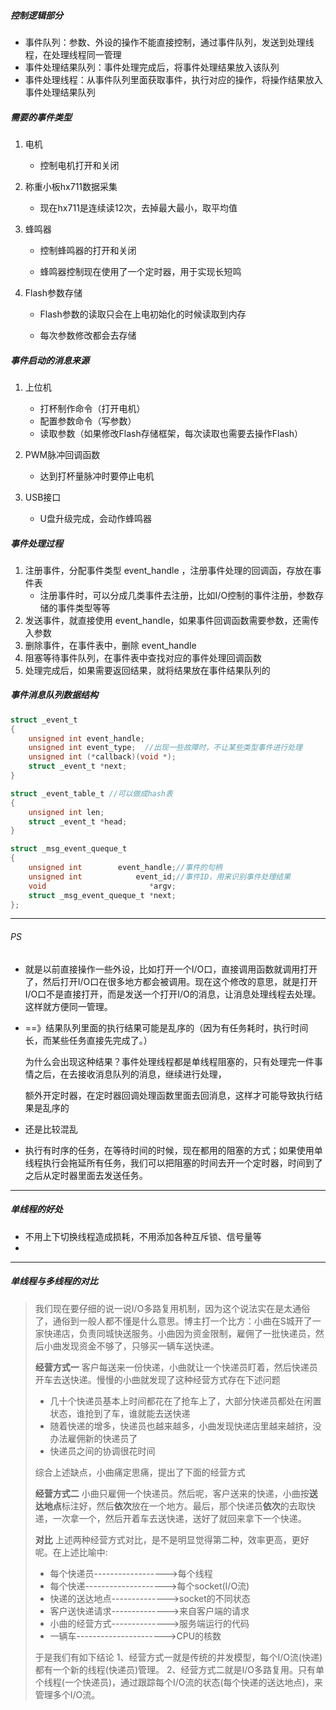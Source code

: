 ##### 控制逻辑部分

* 事件队列：参数、外设的操作不能直接控制，通过事件队列，发送到处理线程，在处理线程同一管理
* 事件处理结果队列：事件处理完成后，将事件处理结果放入该队列
* 事件处理线程：从事件队列里面获取事件，执行对应的操作，将操作结果放入事件处理结果队列



##### 需要的事件类型

1. 电机
   * 控制电机打开和关闭

2. 称重小板hx711数据采集
   * 现在hx711是连续读12次，去掉最大最小，取平均值

3. 蜂鸣器

   * 控制蜂鸣器的打开和关闭

   * 蜂鸣器控制现在使用了一个定时器，用于实现长短鸣

4. Flash参数存储

   * Flash参数的读取只会在上电初始化的时候读取到内存

   * 每次参数修改都会去存储

##### 事件启动的消息来源

1. 上位机
   * 打杯制作命令（打开电机）
   * 配置参数命令（写参数）
   * 读取参数（如果修改Flash存储框架，每次读取也需要去操作Flash）

2. PWM脉冲回调函数
   * 达到打杯量脉冲时要停止电机

3. USB接口
   * U盘升级完成，会动作蜂鸣器



##### 事件处理过程

1. 注册事件，分配事件类型 event_handle ，注册事件处理的回调函，存放在事件表
   * 注册事件时，可以分成几类事件去注册，比如I/O控制的事件注册，参数存储的事件类型等等
2. 发送事件，就直接使用 event_handle，如果事件回调函数需要参数，还需传入参数
3. 删除事件，在事件表中，删除 event_handle  
4. 阻塞等待事件队列，在事件表中查找对应的事件处理回调函数
5. 处理完成后，如果需要返回结果，就将结果放在事件结果队列的



##### 事件消息队列数据结构

```c
struct _event_t
{
    unsigned int event_handle;
    unsigned int event_type;  //出现一些故障时，不让某些类型事件进行处理
    unsigned int (*callback)(void *);
    struct _event_t *next;
}

struct _event_table_t //可以做成hash表
{
    unsigned int len;
    struct _event_t *head;
}

struct _msg_event_queque_t
{
  	unsigned int        event_handle;//事件的句柄
    unsigned int            event_id;//事件ID，用来识别事件处理结果
    void                       *argv;	  
    struct _msg_event_queque_t *next;
};
```





------

###### PS

* 就是以前直接操作一些外设，比如打开一个I/O口，直接调用函数就调用打开了，然后打开I/O口在很多地方都会被调用。现在这个修改的意思，就是打开I/O口不是直接打开，而是发送一个打开I/O的消息，让消息处理线程去处理。这样就方便同一管理。

* ==》结果队列里面的执行结果可能是乱序的（因为有任务耗时，执行时间长，而某些任务直接先完成了。）

  ​    	为什么会出现这种结果？事件处理线程都是单线程阻塞的，只有处理完一件事情之后，在去接收消息队列的消息，继续进行处理，

  ​		额外开定时器，在定时器回调处理函数里面去回消息，这样才可能导致执行结果是乱序的

* 还是比较混乱

* 执行有时序的任务，在等待时间的时候，现在都用的阻塞的方式；如果使用单线程执行会拖延所有任务，我们可以把阻塞的时间去开一个定时器，时间到了之后从定时器里面去发送任务。



------

##### 单线程的好处

- 不用上下切换线程造成损耗，不用添加各种互斥锁、信号量等
- 



------

##### 单线程与多线程的对比

> 我们现在要仔细的说一说I/O多路复用机制，因为这个说法实在是太通俗了，通俗到一般人都不懂是什么意思。博主打一个比方：小曲在S城开了一家快递店，负责同城快送服务。小曲因为资金限制，雇佣了一批快递员，然后小曲发现资金不够了，只够买一辆车送快递。
>
> **经营方式一**
> 客户每送来一份快递，小曲就让一个快递员盯着，然后快递员开车去送快递。慢慢的小曲就发现了这种经营方式存在下述问题
>
> - 几十个快递员基本上时间都花在了抢车上了，大部分快递员都处在闲置状态，谁抢到了车，谁就能去送快递
> - 随着快递的增多，快递员也越来越多，小曲发现快递店里越来越挤，没办法雇佣新的快递员了
> - 快递员之间的协调很花时间
>
> 综合上述缺点，小曲痛定思痛，提出了下面的经营方式
>
> **经营方式二**
> 小曲只雇佣一个快递员。然后呢，客户送来的快递，小曲按**送达地点**标注好，然后**依次**放在一个地方。最后，那个快递员**依次**的去取快递，一次拿一个，然后开着车去送快递，送好了就回来拿下一个快递。
>
> **对比**
> 上述两种经营方式对比，是不是明显觉得第二种，效率更高，更好呢。在上述比喻中:
>
> - 每个快递员------------------>每个线程
> - 每个快递-------------------->每个socket(I/O流)
> - 快递的送达地点-------------->socket的不同状态
> - 客户送快递请求-------------->来自客户端的请求
> - 小曲的经营方式-------------->服务端运行的代码
> - 一辆车---------------------->CPU的核数
>
> 于是我们有如下结论
> 1、经营方式一就是传统的并发模型，每个I/O流(快递)都有一个新的线程(快递员)管理。
> 2、经营方式二就是I/O多路复用。只有单个线程(一个快递员)，通过跟踪每个I/O流的状态(每个快递的送达地点)，来管理多个I/O流。